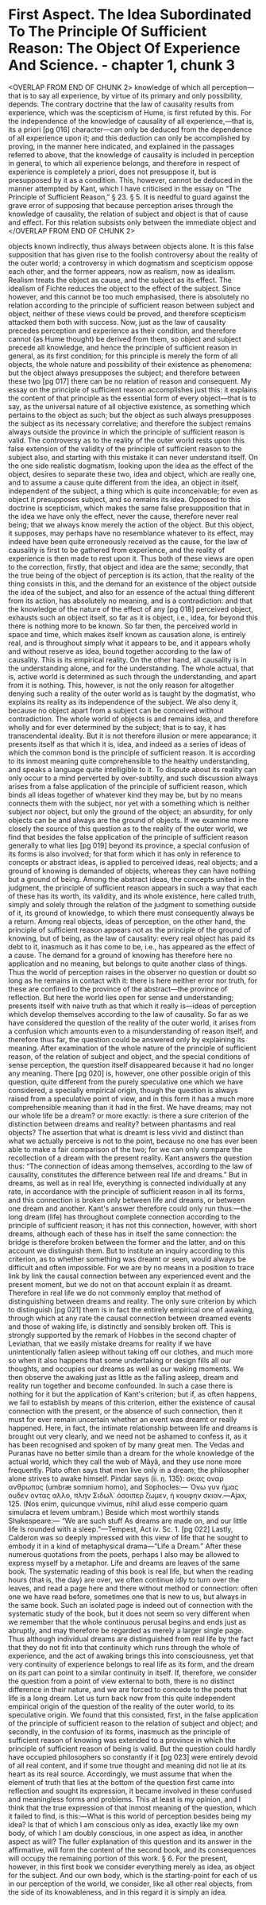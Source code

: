 # First Aspect. The Idea Subordinated To The Principle Of Sufficient Reason: The Object Of Experience And Science. - chapter 1, chunk 3

<OVERLAP FROM END OF CHUNK 2>
knowledge of which all perception—that is to say all experience, by virtue of its primary and only possibility, depends. The contrary doctrine that the law of causality results from experience, which was the scepticism of Hume, is first refuted by this. For the independence of the knowledge of causality of all experience,—that is, its a priori [pg 016] character—can only be deduced from the dependence of all experience upon it; and this deduction can only be accomplished by proving, in the manner here indicated, and explained in the passages referred to above, that the knowledge of causality is included in perception in general, to which all experience belongs, and therefore in respect of experience is completely a priori, does not presuppose it, but is presupposed by it as a condition. This, however, cannot be deduced in the manner attempted by Kant, which I have criticised in the essay on “The Principle of Sufficient Reason,” § 23. § 5. It is needful to guard against the grave error of supposing that because perception arises through the knowledge of causality, the relation of subject and object is that of cause and effect. For this relation subsists only between the immediate object and
</OVERLAP FROM END OF CHUNK 2>

objects known indirectly, thus always between objects alone. It is this false supposition that has given rise to the foolish controversy about the reality of the outer world; a controversy in which dogmatism and scepticism oppose each other, and the former appears, now as realism, now as idealism. Realism treats the object as cause, and the subject as its effect. The idealism of Fichte reduces the object to the effect of the subject. Since however, and this cannot be too much emphasised, there is absolutely no relation according to the principle of sufficient reason between subject and object, neither of these views could be proved, and therefore scepticism attacked them both with success. Now, just as the law of causality precedes perception and experience as their condition, and therefore cannot (as Hume thought) be derived from them, so object and subject precede all knowledge, and hence the principle of sufficient reason in general, as its first condition; for this principle is merely the form of all objects, the whole nature and possibility of their existence as phenomena: but the object always presupposes the subject; and therefore between these two [pg 017] there can be no relation of reason and consequent. My essay on the principle of sufficient reason accomplishes just this: it explains the content of that principle as the essential form of every object—that is to say, as the universal nature of all objective existence, as something which pertains to the object as such; but the object as such always presupposes the subject as its necessary correlative; and therefore the subject remains always outside the province in which the principle of sufficient reason is valid. The controversy as to the reality of the outer world rests upon this false extension of the validity of the principle of sufficient reason to the subject also, and starting with this mistake it can never understand itself. On the one side realistic dogmatism, looking upon the idea as the effect of the object, desires to separate these two, idea and object, which are really one, and to assume a cause quite different from the idea, an object in itself, independent of the subject, a thing which is quite inconceivable; for even as object it presupposes subject, and so remains its idea. Opposed to this doctrine is scepticism, which makes the same false presupposition that in the idea we have only the effect, never the cause, therefore never real being; that we always know merely the action of the object. But this object, it supposes, may perhaps have no resemblance whatever to its effect, may indeed have been quite erroneously received as the cause, for the law of causality is first to be gathered from experience, and the reality of experience is then made to rest upon it. Thus both of these views are open to the correction, firstly, that object and idea are the same; secondly, that the true being of the object of perception is its action, that the reality of the thing consists in this, and the demand for an existence of the object outside the idea of the subject, and also for an essence of the actual thing different from its action, has absolutely no meaning, and is a contradiction: and that the knowledge of the nature of the effect of any [pg 018] perceived object, exhausts such an object itself, so far as it is object, i.e., idea, for beyond this there is nothing more to be known. So far then, the perceived world in space and time, which makes itself known as causation alone, is entirely real, and is throughout simply what it appears to be, and it appears wholly and without reserve as idea, bound together according to the law of causality. This is its empirical reality. On the other hand, all causality is in the understanding alone, and for the understanding. The whole actual, that is, active world is determined as such through the understanding, and apart from it is nothing. This, however, is not the only reason for altogether denying such a reality of the outer world as is taught by the dogmatist, who explains its reality as its independence of the subject. We also deny it, because no object apart from a subject can be conceived without contradiction. The whole world of objects is and remains idea, and therefore wholly and for ever determined by the subject; that is to say, it has transcendental ideality. But it is not therefore illusion or mere appearance; it presents itself as that which it is, idea, and indeed as a series of ideas of which the common bond is the principle of sufficient reason. It is according to its inmost meaning quite comprehensible to the healthy understanding, and speaks a language quite intelligible to it. To dispute about its reality can only occur to a mind perverted by over-subtilty, and such discussion always arises from a false application of the principle of sufficient reason, which binds all ideas together of whatever kind they may be, but by no means connects them with the subject, nor yet with a something which is neither subject nor object, but only the ground of the object; an absurdity, for only objects can be and always are the ground of objects. If we examine more closely the source of this question as to the reality of the outer world, we find that besides the false application of the principle of sufficient reason generally to what lies [pg 019] beyond its province, a special confusion of its forms is also involved; for that form which it has only in reference to concepts or abstract ideas, is applied to perceived ideas, real objects; and a ground of knowing is demanded of objects, whereas they can have nothing but a ground of being. Among the abstract ideas, the concepts united in the judgment, the principle of sufficient reason appears in such a way that each of these has its worth, its validity, and its whole existence, here called truth, simply and solely through the relation of the judgment to something outside of it, its ground of knowledge, to which there must consequently always be a return. Among real objects, ideas of perception, on the other hand, the principle of sufficient reason appears not as the principle of the ground of knowing, but of being, as the law of causality: every real object has paid its debt to it, inasmuch as it has come to be, i.e., has appeared as the effect of a cause. The demand for a ground of knowing has therefore here no application and no meaning, but belongs to quite another class of things. Thus the world of perception raises in the observer no question or doubt so long as he remains in contact with it: there is here neither error nor truth, for these are confined to the province of the abstract—the province of reflection. But here the world lies open for sense and understanding; presents itself with naive truth as that which it really is—ideas of perception which develop themselves according to the law of causality. So far as we have considered the question of the reality of the outer world, it arises from a confusion which amounts even to a misunderstanding of reason itself, and therefore thus far, the question could be answered only by explaining its meaning. After examination of the whole nature of the principle of sufficient reason, of the relation of subject and object, and the special conditions of sense perception, the question itself disappeared because it had no longer any meaning. There [pg 020] is, however, one other possible origin of this question, quite different from the purely speculative one which we have considered, a specially empirical origin, though the question is always raised from a speculative point of view, and in this form it has a much more comprehensible meaning than it had in the first. We have dreams; may not our whole life be a dream? or more exactly: is there a sure criterion of the distinction between dreams and reality? between phantasms and real objects? The assertion that what is dreamt is less vivid and distinct than what we actually perceive is not to the point, because no one has ever been able to make a fair comparison of the two; for we can only compare the recollection of a dream with the present reality. Kant answers the question thus: “The connection of ideas among themselves, according to the law of causality, constitutes the difference between real life and dreams.” But in dreams, as well as in real life, everything is connected individually at any rate, in accordance with the principle of sufficient reason in all its forms, and this connection is broken only between life and dreams, or between one dream and another. Kant's answer therefore could only run thus:—the long dream (life) has throughout complete connection according to the principle of sufficient reason; it has not this connection, however, with short dreams, although each of these has in itself the same connection: the bridge is therefore broken between the former and the latter, and on this account we distinguish them. But to institute an inquiry according to this criterion, as to whether something was dreamt or seen, would always be difficult and often impossible. For we are by no means in a position to trace link by link the causal connection between any experienced event and the present moment, but we do not on that account explain it as dreamt. Therefore in real life we do not commonly employ that method of distinguishing between dreams and reality. The only sure criterion by which to distinguish [pg 021] them is in fact the entirely empirical one of awaking, through which at any rate the causal connection between dreamed events and those of waking life, is distinctly and sensibly broken off. This is strongly supported by the remark of Hobbes in the second chapter of Leviathan, that we easily mistake dreams for reality if we have unintentionally fallen asleep without taking off our clothes, and much more so when it also happens that some undertaking or design fills all our thoughts, and occupies our dreams as well as our waking moments. We then observe the awaking just as little as the falling asleep, dream and reality run together and become confounded. In such a case there is nothing for it but the application of Kant's criterion; but if, as often happens, we fail to establish by means of this criterion, either the existence of causal connection with the present, or the absence of such connection, then it must for ever remain uncertain whether an event was dreamt or really happened. Here, in fact, the intimate relationship between life and dreams is brought out very clearly, and we need not be ashamed to confess it, as it has been recognised and spoken of by many great men. The Vedas and Puranas have no better simile than a dream for the whole knowledge of the actual world, which they call the web of Mâyâ, and they use none more frequently. Plato often says that men live only in a dream; the philosopher alone strives to awake himself. Pindar says (ii. η. 135): σκιας οναρ ανθρωπος (umbræ somnium homo), and Sophocles:— Ὀνω γυν ἡμας ουδεν οντας αλλο, πλην Σιδωλ᾽ ὁσοιπερ ζωμεν, ὴ κουφην σκιαν.—Ajax, 125. (Nos enim, quicunque vivimus, nihil aliud esse comperio quam simulacra et levem umbram.) Beside which most worthily stands Shakespeare:— “We are such stuff As dreams are made on, and our little life Is rounded with a sleep.”—Tempest, Act iv. Sc. 1. [pg 022] Lastly, Calderon was so deeply impressed with this view of life that he sought to embody it in a kind of metaphysical drama—“Life a Dream.” After these numerous quotations from the poets, perhaps I also may be allowed to express myself by a metaphor. Life and dreams are leaves of the same book. The systematic reading of this book is real life, but when the reading hours (that is, the day) are over, we often continue idly to turn over the leaves, and read a page here and there without method or connection: often one we have read before, sometimes one that is new to us, but always in the same book. Such an isolated page is indeed out of connection with the systematic study of the book, but it does not seem so very different when we remember that the whole continuous perusal begins and ends just as abruptly, and may therefore be regarded as merely a larger single page. Thus although individual dreams are distinguished from real life by the fact that they do not fit into that continuity which runs through the whole of experience, and the act of awaking brings this into consciousness, yet that very continuity of experience belongs to real life as its form, and the dream on its part can point to a similar continuity in itself. If, therefore, we consider the question from a point of view external to both, there is no distinct difference in their nature, and we are forced to concede to the poets that life is a long dream. Let us turn back now from this quite independent empirical origin of the question of the reality of the outer world, to its speculative origin. We found that this consisted, first, in the false application of the principle of sufficient reason to the relation of subject and object; and secondly, in the confusion of its forms, inasmuch as the principle of sufficient reason of knowing was extended to a province in which the principle of sufficient reason of being is valid. But the question could hardly have occupied philosophers so constantly if it [pg 023] were entirely devoid of all real content, and if some true thought and meaning did not lie at its heart as its real source. Accordingly, we must assume that when the element of truth that lies at the bottom of the question first came into reflection and sought its expression, it became involved in these confused and meaningless forms and problems. This at least is my opinion, and I think that the true expression of that inmost meaning of the question, which it failed to find, is this:—What is this world of perception besides being my idea? Is that of which I am conscious only as idea, exactly like my own body, of which I am doubly conscious, in one aspect as idea, in another aspect as will? The fuller explanation of this question and its answer in the affirmative, will form the content of the second book, and its consequences will occupy the remaining portion of this work. § 6. For the present, however, in this first book we consider everything merely as idea, as object for the subject. And our own body, which is the starting-point for each of us in our perception of the world, we consider, like all other real objects, from the side of its knowableness, and in this regard it is simply an idea.